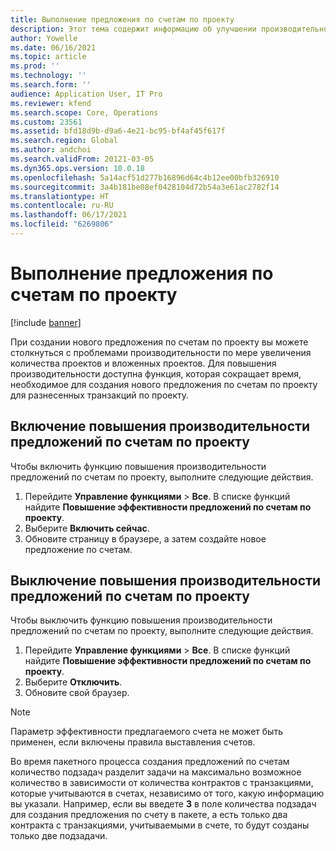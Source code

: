 ```yaml
---
title: Выполнение предложения по счетам по проекту
description: Этот тема содержит информацию об улучшении производительности предложений по счетам по проекту.
author: Yowelle
ms.date: 06/16/2021
ms.topic: article
ms.prod: ''
ms.technology: ''
ms.search.form: ''
audience: Application User, IT Pro
ms.reviewer: kfend
ms.search.scope: Core, Operations
ms.custom: 23561
ms.assetid: bfd18d9b-d9a6-4e21-bc95-bf4af45f617f
ms.search.region: Global
ms.author: andchoi
ms.search.validFrom: 20121-03-05
ms.dyn365.ops.version: 10.0.18
ms.openlocfilehash: 5a14acf51d277b16896d64c4b12ee00bfb326910
ms.sourcegitcommit: 3a4b181be08ef0428104d72b54a3e61ac2782f14
ms.translationtype: HT
ms.contentlocale: ru-RU
ms.lasthandoff: 06/17/2021
ms.locfileid: "6269806"
---
```

# <a name="project-invoice-proposal-performance"></a>Выполнение предложения по счетам по проекту

[!include [banner](../includes/banner.md)]

При создании нового предложения по счетам по проекту вы можете столкнуться с проблемами производительности по мере увеличения количества проектов и вложенных проектов. Для повышения производительности доступна функция, которая сокращает время, необходимое для создания нового предложения по счетам по проекту для разнесенных транзакций по проекту.

## <a name="enable-project-invoice-proposal-performance-enhancement"></a>Включение повышения производительности предложений по счетам по проекту
Чтобы включить функцию повышения производительности предложений по счетам по проекту, выполните следующие действия.

1.  Перейдите **Управление функциями** > **Все**. В списке функций найдите **Повышение эффективности предложений по счетам по проекту**.
2.  Выберите **Включить сейчас**.
3.  Обновите страницу в браузере, а затем создайте новое предложение по счетам.

## <a name="turn-off-project-invoice-proposal-performance-enhancement"></a>Выключение повышения производительности предложений по счетам по проекту
Чтобы выключить функцию повышения производительности предложений по счетам по проекту, выполните следующие действия.

1.  Перейдите **Управление функциями** > **Все**. В списке функций найдите **Повышение эффективности предложений по счетам по проекту**.
2.  Выберите **Отключить**.
3.  Обновите свой браузер.

> [!NOTE]
> Параметр эффективности предлагаемого счета не может быть применен, если включены правила выставления счетов.
> 
> Во время пакетного процесса создания предложений по счетам количество подзадач разделит задачи на максимально возможное количество в зависимости от количества контрактов с транзакциями, которые учитываются в счетах, независимо от того, какую информацию вы указали. Например, если вы введете **3** в поле количества подзадач для создания предложения по счету в пакете, а есть только два контракта с транзакциями, учитываемыми в счете, то будут созданы только две подзадачи.
